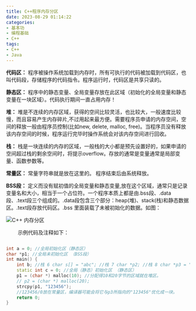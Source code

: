 ```yaml
---
title: C++程序内存分区
date: 2023-08-29 01:14:22
categories: 
- 基本功
- 编程基础
- C++
tags:
- C++
- Java
---
```


__代码区：__ 程序被操作系统加载到内存时，所有可执⾏的代码被加载到代码区，也叫代码段，存储程序的代码指令。程序运⾏时，代码区是共享只读的。

__静态区：__ 程序中的静态变量、全局变量存放在此区域（初始化的全局变量和静态变量在⼀块区域）。代码执⾏期间⼀直占⽤内存！

__堆：__ 堆是不连续的内存区域，获得的空间⽐较灵活，也⽐较⼤，⼀般速度⽐较慢，⽽且容易产⽣内存碎⽚,不过⽤起来最⽅便。需要程序员申请的内存空间，空间的释放⼀般由程序员控制(⽐如new, delete, malloc, free)。当程序员没有释放该内存空间的时候，程序运⾏完毕时操作系统会对该内存空间进⾏回收。

__栈：__ 栈是⼀块连续的内存的区域，⼀般栈的⼤⼩都是预先设置好的，如果申请的空间超过栈的剩余空间时，将提⽰overflow。存放的通常是变量通常是局部变量、函数参数等。

__常量区：__ 常量字符串就是放在这⾥的。 程序结束后由系统释放。

__BSS段：__ 定义⽽没有赋初值的全局变量和静态变量,放在这个区域，通常只是记录变量名和⼤⼩，相当于⼀个占位符。⼀个程序本质上都是由.bss段、.data段、.text段三个组成的。.data段包含三个部分：heap(堆)、stack(栈)和静态数据区。.text段存放代码区。.bss ⾥⾯装载了未被初始化的数据。如图：

![C++ 内存分区](https://gitee.com/setyan/ImageHost.Gitee.IO/raw/master/%E5%9F%BA%E6%9C%AC%E5%8A%9F/%E7%BC%96%E7%A8%8B%E5%9F%BA%E7%A1%80/C++/C++%E7%A8%8B%E5%BA%8F%E5%86%85%E5%AD%98%E5%88%86%E5%8C%BA/C++%E5%86%85%E5%AD%98%E5%88%86%E5%8C%BA.png)

&ensp;&ensp;&ensp;&ensp; ⽰例代码及注释如下：

```C++

int a = 0; //全局初始化区（静态区）
char *p1; //全局未初始化区 （BSS段）
int main() {
    int b; //栈 6 char s[] = "abc"; //栈 7 char *p2; //栈 8 char *p3 = "123456"; //123456/0在常量区，p3在栈上。
    static int c = 0; //全局（静态）初始化区 （静态区）
    p1 = (char *) malloc(10); //分配得10和20字节的区域就在堆区。
    // p2 = (char *) malloc(20);
    strcpy(p1, "123456");
    //123456/0放在常量区，编译器可能会将它与p3所指向的"123456"优化成⼀块。
    return 0;
}
```

